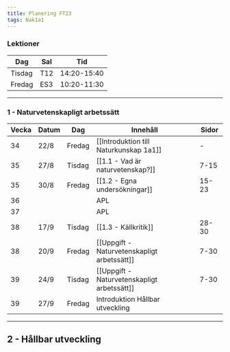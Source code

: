 ```yaml
---
title: Planering FT23
tags: Nak1a1
---
```


### Lektioner

| Dag    | Sal | Tid         |
| ------ | --- | ----------- |
| Tisdag | T12 | 14:20-15:40 |
| Fredag | ES3 | 10:20-11:30 |

---
### 1 - Naturvetenskapligt arbetssätt

| Vecka | Datum | Dag    | Innehåll                                    | Sidor |
| ----- | ----- | ------ | ------------------------------------------- | ----- |
| 34    | 22/8  | Fredag | [[Introduktion till Naturkunskap 1a1]]      | -     |
| 35    | 27/8  | Tisdag | [[1.1 - Vad är naturvetenskap?]]              | 7-15  |
| 35    | 30/8  | Fredag | [[1.2 - Egna undersökningar]]                 | 15-23 |
| 36    |       |        | APL                                         |       |
| 37    |       |        | APL                                         |       |
| 38    | 17/9  | Tisdag | [[1.3 - Källkritik]]                          | 28-30 |
| 38    | 20/9  | Fredag | [[Uppgift - Naturvetenskapligt arbetssätt]] | 7-30  |
| 39    | 24/9  | Tisdag | [[Uppgift - Naturvetenskapligt arbetssätt]] | 7-30  |
| 39    | 27/9  | Fredag | Introduktion Hållbar utveckling             |       |

---

## 2 - Hållbar utveckling


